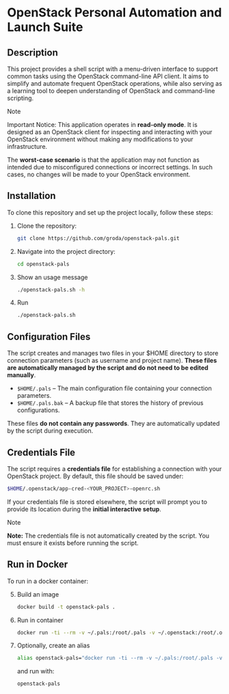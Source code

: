 # OpenStack Personal Automation and Launch Suite

## Description

This project provides a shell script with a menu-driven interface to support common tasks using the OpenStack command-line API client. It aims to simplify and automate frequent OpenStack operations, while also serving as a learning tool to deepen understanding of OpenStack and command-line scripting.

> [!NOTE]
> Important Notice:
> This application operates in **read-only mode**. It is designed as an OpenStack client for inspecting and interacting with your OpenStack environment without making any modifications to your infrastructure.
> 
> The **worst-case scenario** is that the application may not function as intended due to misconfigured connections or incorrect settings. In such cases, no changes will be made to your OpenStack environment.

## Installation

To clone this repository and set up the project locally, follow these steps:

1. Clone the repository:
   ```bash
   git clone https://github.com/groda/openstack-pals.git

2. Navigate into the project directory:
   ```bash
   cd openstack-pals

3. Show an usage message
   ```bash
   ./openstack-pals.sh -h

4. Run
   ```bash
   ./openstack-pals.sh


## Configuration Files

The script creates and manages two files in your $HOME directory to store connection parameters (such as username and project name). **These files are automatically managed by the script and do not need to be edited manually**.

- `$HOME/.pals` – The main configuration file containing your connection parameters.  
- `$HOME/.pals.bak` – A backup file that stores the history of previous configurations.

These files **do not contain any passwords**. They are automatically updated by the script during execution.


## Credentials File  

The script requires a **credentials file** for establishing a connection with your OpenStack project. By default, this file should be saved under:  
```bash
$HOME/.openstack/app-cred-<YOUR_PROJECT>-openrc.sh
```

If your credentials file is stored elsewhere, the script will prompt you to provide its location during the **initial interactive setup**.  

> [!NOTE]
> **Note:**
> The credentials file is not automatically created by the script. You must ensure it exists before running the script.  


## Run in Docker

To run in a docker container:

5. Build an image
   ```bash
   docker build -t openstack-pals .

6. Run in container
   ```bash
   docker run -ti --rm -v ~/.pals:/root/.pals -v ~/.openstack:/root/.openstack openstack-pals

7. Optionally, create an alias
   ```bash
   alias openstack-pals="docker run -ti --rm -v ~/.pals:/root/.pals -v ~/.openstack:/root/.openstack openstack-pals"
   ```
   
   and run with:
   ```bash
   openstack-pals
